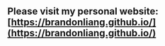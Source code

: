 ## Please visit my personal website: [https://brandonliang.github.io/](https://brandonliang.github.io/)
